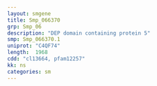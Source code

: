 ```yaml
---
layout: smgene
title: Smp_066370
grp: Smp_06
description: "DEP domain containing protein 5"
smp: Smp_066370.1
uniprot: "C4QF74"
length:  1968
cdd: "cl13664, pfam12257"
kk: ns
categories: sm
---
```

